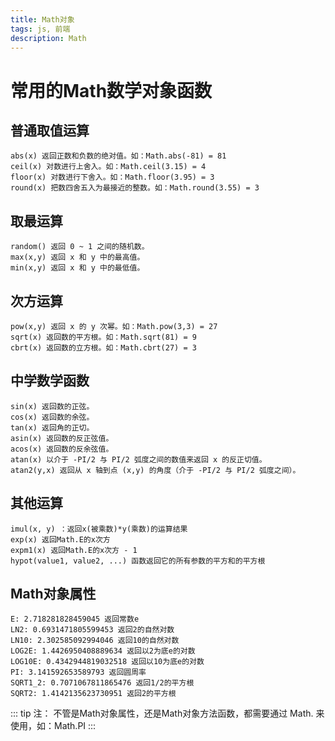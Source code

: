 ```yaml
---
title: Math对象
tags: js, 前端
description: Math
---
```


# 常用的Math数学对象函数

## 普通取值运算

```
abs(x) 返回正数和负数的绝对值。如：Math.abs(-81) = 81
ceil(x) 对数进行上舍入。如：Math.ceil(3.15) = 4
floor(x) 对数进行下舍入。如：Math.floor(3.95) = 3
round(x) 把数四舍五入为最接近的整数。如：Math.round(3.55) = 3
```

## 取最运算

```
random() 返回 0 ~ 1 之间的随机数。
max(x,y) 返回 x 和 y 中的最高值。
min(x,y) 返回 x 和 y 中的最低值。
```

## 次方运算

```
pow(x,y) 返回 x 的 y 次幂。如：Math.pow(3,3) = 27
sqrt(x) 返回数的平方根。如：Math.sqrt(81) = 9
cbrt(x) 返回数的立方根。如：Math.cbrt(27) = 3
```

## 中学数学函数

```
sin(x) 返回数的正弦。
cos(x) 返回数的余弦。
tan(x) 返回角的正切。
asin(x) 返回数的反正弦值。
acos(x) 返回数的反余弦值。
atan(x) 以介于 -PI/2 与 PI/2 弧度之间的数值来返回 x 的反正切值。
atan2(y,x) 返回从 x 轴到点 (x,y) 的角度（介于 -PI/2 与 PI/2 弧度之间）。
```

## 其他运算

```
imul(x, y) ：返回x(被乘数)*y(乘数)的运算结果
exp(x) 返回Math.E的x次方
expm1(x) 返回Math.E的x次方 - 1
hypot(value1, value2, ...) 函数返回它的所有参数的平方和的平方根
```

## Math对象属性

```
E: 2.718281828459045 返回常数e
LN2: 0.6931471805599453 返回2的自然对数
LN10: 2.302585092994046 返回10的自然对数
LOG2E: 1.4426950408889634 返回以2为底e的对数
LOG10E: 0.4342944819032518 返回以10为底e的对数
PI: 3.141592653589793 返回圆周率
SQRT1_2: 0.7071067811865476 返回1/2的平方根
SQRT2: 1.4142135623730951 返回2的平方根
```

::: tip 注：
不管是Math对象属性，还是Math对象方法函数，都需要通过 Math. 来使用，如：Math.PI
:::